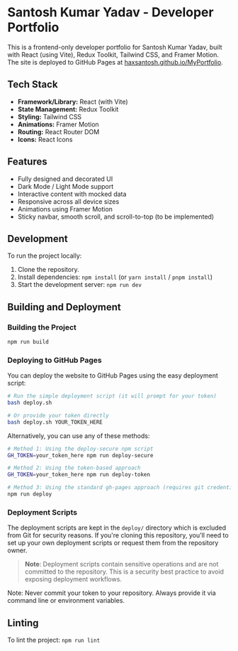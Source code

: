 # Santosh Kumar Yadav - Developer Portfolio

This is a frontend-only developer portfolio for Santosh Kumar Yadav, built with React (using Vite), Redux Toolkit, Tailwind CSS, and Framer Motion. The site is deployed to GitHub Pages at [haxsantosh.github.io/MyPortfolio](https://haxsantosh.github.io/MyPortfolio/).

## Tech Stack
- **Framework/Library:** React (with Vite)
- **State Management:** Redux Toolkit
- **Styling:** Tailwind CSS
- **Animations:** Framer Motion
- **Routing:** React Router DOM
- **Icons:** React Icons

## Features
- Fully designed and decorated UI
- Dark Mode / Light Mode support
- Interactive content with mocked data
- Responsive across all device sizes
- Animations using Framer Motion
- Sticky navbar, smooth scroll, and scroll-to-top (to be implemented)

## Development

To run the project locally:
1. Clone the repository.
2. Install dependencies: `npm install` (or `yarn install` / `pnpm install`)
3. Start the development server: `npm run dev`

## Building and Deployment

### Building the Project
```bash
npm run build
```

### Deploying to GitHub Pages
You can deploy the website to GitHub Pages using the easy deployment script:

```bash
# Run the simple deployment script (it will prompt for your token)
bash deploy.sh

# Or provide your token directly
bash deploy.sh YOUR_TOKEN_HERE
```

Alternatively, you can use any of these methods:

```bash
# Method 1: Using the deploy-secure npm script
GH_TOKEN=your_token_here npm run deploy-secure

# Method 2: Using the token-based approach
GH_TOKEN=your_token_here npm run deploy-token

# Method 3: Using the standard gh-pages approach (requires git credentials)
npm run deploy
```

### Deployment Scripts
The deployment scripts are kept in the `deploy/` directory which is excluded from Git for security reasons. If you're cloning this repository, you'll need to set up your own deployment scripts or request them from the repository owner.

> **Note**: Deployment scripts contain sensitive operations and are not committed to the repository. This is a security best practice to avoid exposing deployment workflows.

Note: Never commit your token to your repository. Always provide it via command line or environment variables.

## Linting
To lint the project: `npm run lint`
